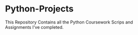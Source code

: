 # Python-Projects
This Repository Contains all the Python Coursework Scrips and Assignments I've completed. 
